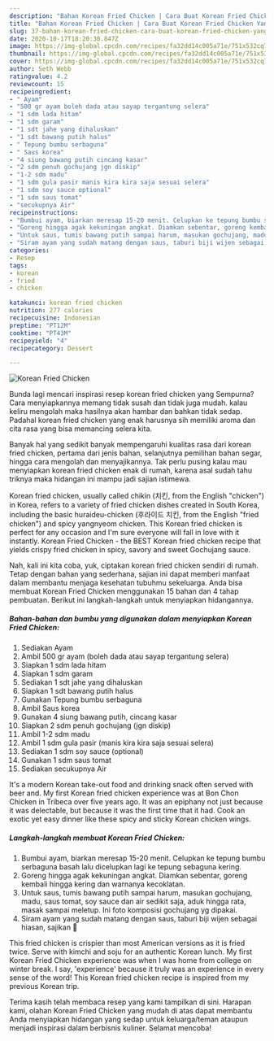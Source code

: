 ```yaml
---
description: "Bahan Korean Fried Chicken | Cara Buat Korean Fried Chicken Yang Mudah Dan Praktis"
title: "Bahan Korean Fried Chicken | Cara Buat Korean Fried Chicken Yang Mudah Dan Praktis"
slug: 37-bahan-korean-fried-chicken-cara-buat-korean-fried-chicken-yang-mudah-dan-praktis
date: 2020-10-17T18:20:30.847Z
image: https://img-global.cpcdn.com/recipes/fa32dd14c005a71e/751x532cq70/korean-fried-chicken-foto-resep-utama.jpg
thumbnail: https://img-global.cpcdn.com/recipes/fa32dd14c005a71e/751x532cq70/korean-fried-chicken-foto-resep-utama.jpg
cover: https://img-global.cpcdn.com/recipes/fa32dd14c005a71e/751x532cq70/korean-fried-chicken-foto-resep-utama.jpg
author: Seth Webb
ratingvalue: 4.2
reviewcount: 15
recipeingredient:
- " Ayam"
- "500 gr ayam boleh dada atau sayap tergantung selera"
- "1 sdm lada hitam"
- "1 sdm garam"
- "1 sdt jahe yang dihaluskan"
- "1 sdt bawang putih halus"
- " Tepung bumbu serbaguna"
- " Saus korea"
- "4 siung bawang putih cincang kasar"
- "2 sdm penuh gochujang jgn diskip"
- "1-2 sdm madu"
- "1 sdm gula pasir manis kira kira saja sesuai selera"
- "1 sdm soy sauce optional"
- "1 sdm saus tomat"
- "secukupnya Air"
recipeinstructions:
- "Bumbui ayam, biarkan meresap 15-20 menit. Celupkan ke tepung bumbu serbaguna basah lalu dicelupkan lagi ke tepung sebaguna kering."
- "Goreng hingga agak kekuningan angkat. Diamkan sebentar, goreng kembali hingga kering dan warnanya kecoklatan."
- "Untuk saus, tumis bawang putih sampai harum, masukan gochujang, madu, saus tomat, soy sauce dan air sedikit saja, aduk hingga rata, masak sampai meletup. Ini foto komposisi gochujang yg dipakai."
- "Siram ayam yang sudah matang dengan saus, taburi biji wijen sebagai hiasan, sajikan 🙂"
categories:
- Resep
tags:
- korean
- fried
- chicken

katakunci: korean fried chicken 
nutrition: 277 calories
recipecuisine: Indonesian
preptime: "PT12M"
cooktime: "PT43M"
recipeyield: "4"
recipecategory: Dessert

---
```



![Korean Fried Chicken](https://img-global.cpcdn.com/recipes/fa32dd14c005a71e/751x532cq70/korean-fried-chicken-foto-resep-utama.jpg)

Bunda lagi mencari inspirasi resep korean fried chicken yang Sempurna? Cara menyiapkannya memang tidak susah dan tidak juga mudah. kalau keliru mengolah maka hasilnya akan hambar dan bahkan tidak sedap. Padahal korean fried chicken yang enak harusnya sih memiliki aroma dan cita rasa yang bisa memancing selera kita.

Banyak hal yang sedikit banyak mempengaruhi kualitas rasa dari korean fried chicken, pertama dari jenis bahan, selanjutnya pemilihan bahan segar, hingga cara mengolah dan menyajikannya. Tak perlu pusing kalau mau menyiapkan korean fried chicken enak di rumah, karena asal sudah tahu triknya maka hidangan ini mampu jadi sajian istimewa.

Korean fried chicken, usually called chikin (치킨, from the English &#34;chicken&#34;) in Korea, refers to a variety of fried chicken dishes created in South Korea, including the basic huraideu-chicken (후라이드 치킨, from the English &#34;fried chicken&#34;) and spicy yangnyeom chicken. This Korean fried chicken is perfect for any occasion and I&#39;m sure everyone will fall in love with it instantly. Korean Fried Chicken - the BEST Korean fried chicken recipe that yields crispy fried chicken in spicy, savory and sweet Gochujang sauce.


Nah, kali ini kita coba, yuk, ciptakan korean fried chicken sendiri di rumah. Tetap dengan bahan yang sederhana, sajian ini dapat memberi manfaat dalam membantu menjaga kesehatan tubuhmu sekeluarga. Anda bisa membuat Korean Fried Chicken menggunakan 15 bahan dan 4 tahap pembuatan. Berikut ini langkah-langkah untuk menyiapkan hidangannya.

<!--inarticleads1-->

##### Bahan-bahan dan bumbu yang digunakan dalam menyiapkan Korean Fried Chicken:

1. Sediakan  Ayam
1. Ambil 500 gr ayam (boleh dada atau sayap tergantung selera)
1. Siapkan 1 sdm lada hitam
1. Siapkan 1 sdm garam
1. Sediakan 1 sdt jahe yang dihaluskan
1. Siapkan 1 sdt bawang putih halus
1. Gunakan  Tepung bumbu serbaguna
1. Ambil  Saus korea
1. Gunakan 4 siung bawang putih, cincang kasar
1. Siapkan 2 sdm penuh gochujang (jgn diskip)
1. Ambil 1-2 sdm madu
1. Ambil 1 sdm gula pasir (manis kira kira saja sesuai selera)
1. Sediakan 1 sdm soy sauce (optional)
1. Gunakan 1 sdm saus tomat
1. Sediakan secukupnya Air


It&#39;s a modern Korean take-out food and drinking snack often served with beer and. My first Korean fried chicken experience was at Bon Chon Chicken in Tribeca over five years ago. It was an epiphany not just because it was delectable, but because it was the first time that it had. Cook an exotic yet easy dinner like these spicy and sticky Korean chicken wings. 

<!--inarticleads2-->

##### Langkah-langkah membuat Korean Fried Chicken:

1. Bumbui ayam, biarkan meresap 15-20 menit. Celupkan ke tepung bumbu serbaguna basah lalu dicelupkan lagi ke tepung sebaguna kering.
1. Goreng hingga agak kekuningan angkat. Diamkan sebentar, goreng kembali hingga kering dan warnanya kecoklatan.
1. Untuk saus, tumis bawang putih sampai harum, masukan gochujang, madu, saus tomat, soy sauce dan air sedikit saja, aduk hingga rata, masak sampai meletup. Ini foto komposisi gochujang yg dipakai.
1. Siram ayam yang sudah matang dengan saus, taburi biji wijen sebagai hiasan, sajikan 🙂


This fried chicken is crispier than most American versions as it is fried twice. Serve with kimchi and soju for an authentic Korean lunch. My first Korean Fried Chicken experience was when I was home from college on winter break. I say, &#39;experience&#39; because it truly was an experience in every sense of the word! This Korean fried chicken recipe is inspired from my previous Korean trip. 

Terima kasih telah membaca resep yang kami tampilkan di sini. Harapan kami, olahan Korean Fried Chicken yang mudah di atas dapat membantu Anda menyiapkan hidangan yang sedap untuk keluarga/teman ataupun menjadi inspirasi dalam berbisnis kuliner. Selamat mencoba!
